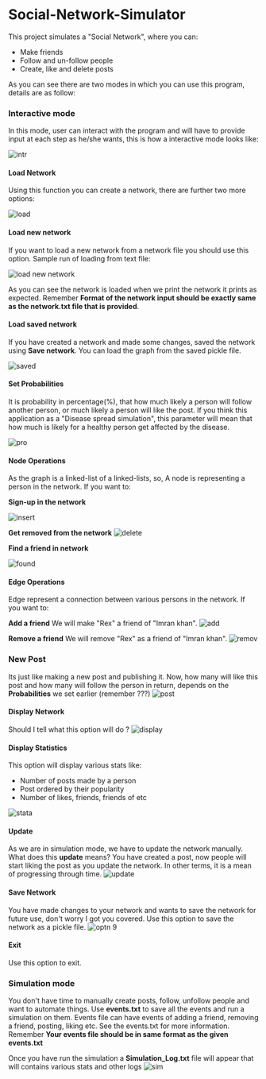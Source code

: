 # Social-Network-Simulator

This project simulates a "Social Network", where you can:

- Make friends
- Follow and un-follow people
- Create, like and delete posts

As you can see there are two modes in which you can use this program, details are as follow:

### Interactive mode

In this mode, user can interact with the program and will have to provide input at each step as he/she wants, this is how a interactive mode looks like:

![intr](https://user-images.githubusercontent.com/49767636/83347742-89010000-a340-11ea-8fb8-d8914e087ee3.jpg)

#### Load Network

Using this function you can create a network, there are further two more options:

![load](https://user-images.githubusercontent.com/49767636/83347764-bcdc2580-a340-11ea-87f9-183e6325994f.jpg)

#### Load new network

If you want to load a new network from a network file you should use this option. Sample run of loading from text file:

![load new network](https://user-images.githubusercontent.com/49767636/83347859-54da0f00-a341-11ea-9d69-3d369d50ea95.jpg)

As you can see the network is loaded when we print the network it prints as expected. Remember **Format of the network input should be exactly same as the network.txt file that is provided**.

#### Load saved network

If you have created a network and made some changes, saved the network using **Save network**. You can load the graph from the saved pickle file.

![saved](https://user-images.githubusercontent.com/49767636/83347962-36284800-a342-11ea-9536-22d9101e53b0.jpg)

#### Set Probabilities

It is probability in percentage(%), that how much likely a person will follow another person, or much likely a person will like the post. If you think this application as a "Disease spread simulation", this parameter will mean that how much is likely for a healthy person get affected by the disease.

![pro](https://user-images.githubusercontent.com/49767636/83348049-c1094280-a342-11ea-8aae-32c5f222d335.jpg)

#### Node Operations

As the graph is a linked-list of a linked-lists, so, A node is representing a person in the network. If you want to:

**Sign-up in the network**

![insert](https://user-images.githubusercontent.com/49767636/83348191-a6839900-a343-11ea-9400-038b3fba6532.jpg)

**Get removed from the network**
![delete](https://user-images.githubusercontent.com/49767636/83348171-750acd80-a343-11ea-852d-cc99cbc94ac6.jpg)

**Find a friend in network**

![found](https://user-images.githubusercontent.com/49767636/83348147-412fa800-a343-11ea-8fca-285d8d00d257.jpg)

#### Edge Operations

Edge represent a connection between various persons in the network. If you want to:

**Add a friend**
We will make "Rex" a friend of "Imran khan".
![add](https://user-images.githubusercontent.com/49767636/83348313-d54e3f00-a344-11ea-8313-df63dd6df573.jpg)

**Remove a friend**
We will remove "Rex" as a friend of "Imran khan".
![remov](https://user-images.githubusercontent.com/49767636/83348335-fd3da280-a344-11ea-8553-85be0237e8ad.jpg)

### New Post

Its just like making a new post and publishing it. Now, how many will like this post and how many will follow the person in return, depends on the **Probabilities** we set earlier (remember ???)
![post](https://user-images.githubusercontent.com/49767636/83348411-c4ea9400-a345-11ea-8f58-62c8f3b2e5e4.jpg)

#### Display Network

Should I tell what this option will do ?
![display](https://user-images.githubusercontent.com/49767636/83348435-fbc0aa00-a345-11ea-91fb-53e00394babb.jpg)

#### Display Statistics

This option will display various stats like:

- Number of posts made by a person
- Post ordered by their popularity
- Number of likes, friends, friends of etc

![stata](https://user-images.githubusercontent.com/49767636/83348452-3a566480-a346-11ea-825d-ad2a5e129635.jpg)

#### Update

As we are in simulation mode, we have to update the network manually. What does this **update** means? You have created a post, now people will start liking the post as you update the network. In other terms, it is a mean of progressing through time.
![update](https://user-images.githubusercontent.com/49767636/83348540-0f204500-a347-11ea-8a9a-f559d7cdc66b.jpg)

#### Save Network

You have made changes to your network and wants to save the network for future use, don't worry I got you covered. Use this option to save the network as a pickle file.
![optn 9](https://user-images.githubusercontent.com/49767636/83348571-7211dc00-a347-11ea-9966-9d55feee5d07.jpg)

#### Exit

Use this option to exit.

### Simulation mode

You don't have time to manually create posts, follow, unfollow people and want to automate things. Use **events.txt** to save all the events and run a simulation on them.
Events file can have events of adding a friend, removing a friend, posting, liking etc. See the events.txt for more information. Remember **Your events file should be in same format as the given events.txt**

Once you have run the simulation a **Simulation_Log.txt** file will appear that will contains various stats and other logs
![sim](https://user-images.githubusercontent.com/49767636/83348752-b2be2500-a348-11ea-9c71-5b0a64b94f14.jpg)
